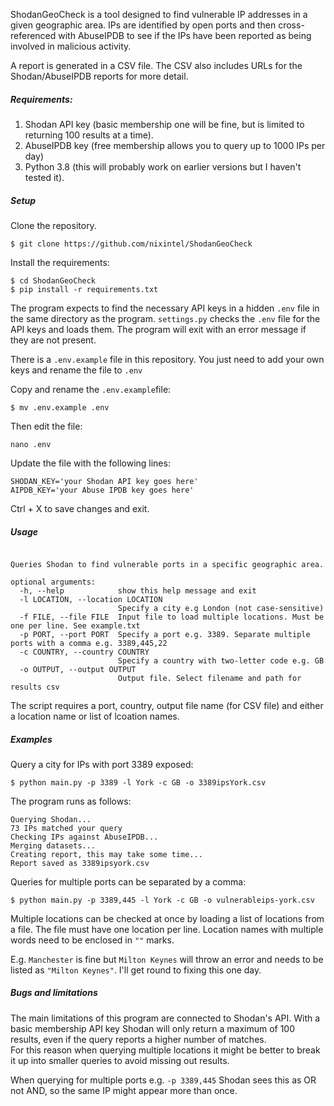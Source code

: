 ShodanGeoCheck is a tool designed to find vulnerable IP addresses in a given geographic area. IPs are identified by open
ports and then cross-referenced with AbuseIPDB to see if the IPs have been reported as being involved in malicious activity.
  
A report is generated in a CSV file. The CSV also includes URLs for the Shodan/AbuseIPDB reports for more detail. 

##### Requirements:

1. Shodan API key (basic membership one will be fine, but is limited to returning 100 results at a time).
2. AbuseIPDB key (free membership allows you to query up to 1000 IPs per day)
3. Python 3.8 (this will probably work on earlier versions but I haven't tested it).

##### Setup

Clone the repository. 

`$ git clone https://github.com/nixintel/ShodanGeoCheck`

Install the requirements:

`$ cd ShodanGeoCheck`  
`$ pip install -r requirements.txt`

The program expects to find the necessary API keys in a hidden `.env` file in the same directory as the program. 
`settings.py` checks the `.env` file for the API keys and loads them. The program will exit with an error message if 
they are not present.  

There is a `.env.example` file in this repository. You just need to add your own keys and rename the file to `.env`

Copy and rename the `.env.example`file:

`$ mv .env.example .env`  

Then edit the file:  

`nano .env`

Update the file with the following lines:

`SHODAN_KEY='your Shodan API key goes here'`  
`AIPDB_KEY='your Abuse IPDB key goes here'`

Ctrl + X to save changes and exit.

##### Usage

```usage: main.py [-h] (-l LOCATION | -f FILE) -p PORT -c COUNTRY -o OUTPUT

Queries Shodan to find vulnerable ports in a specific geographic area.

optional arguments:
  -h, --help            show this help message and exit
  -l LOCATION, --location LOCATION
                        Specify a city e.g London (not case-sensitive)
  -f FILE, --file FILE  Input file to load multiple locations. Must be one per line. See example.txt
  -p PORT, --port PORT  Specify a port e.g. 3389. Separate multiple ports with a comma e.g. 3389,445,22
  -c COUNTRY, --country COUNTRY
                        Specify a country with two-letter code e.g. GB
  -o OUTPUT, --output OUTPUT
                        Output file. Select filename and path for results csv

```
The script requires a port, country, output file name (for CSV file) and either a location name or list of lcoation names.

##### Examples

Query a city for IPs with port 3389 exposed:

`$ python main.py -p 3389 -l York -c GB -o 3389ipsYork.csv`

The program runs as follows:

```
Querying Shodan...
73 IPs matched your query
Checking IPs against AbuseIPDB...
Merging datasets...
Creating report, this may take some time...
Report saved as 3389ipsyork.csv

```
Queries for multiple ports can be separated by a comma:

`$ python main.py -p 3389,445 -l York -c GB -o vulnerableips-york.csv`

Multiple locations can be checked at once by loading a list of locations from a file. 
The file must have one location per line. Location names with multiple words need to be enclosed in `""` marks.
  
E.g. `Manchester` is fine but `Milton Keynes` will throw an error and needs to be listed as `"Milton Keynes"`. I'll get round to fixing this one day.

##### Bugs and limitations

The main limitations of this program are connected to Shodan's API. With a basic membership API key Shodan will only return a maximum of 100 results, even if the query reports a higher number of matches.  
For this reason when querying multiple locations it might be better to break it up into smaller queries to avoid missing out results.

When querying for multiple ports e.g. `-p 3389,445` Shodan sees this as OR not AND, so the same IP might appear more than once.

